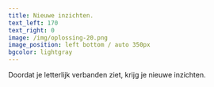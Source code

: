 ```yaml
---
title: Nieuwe inzichten.
text_left: 170
text_right: 0
image: /img/oplossing-20.png
image_position: left bottom / auto 350px
bgcolor: lightgray
---
```


Doordat je letterlijk verbanden ziet, krijg je nieuwe inzichten.